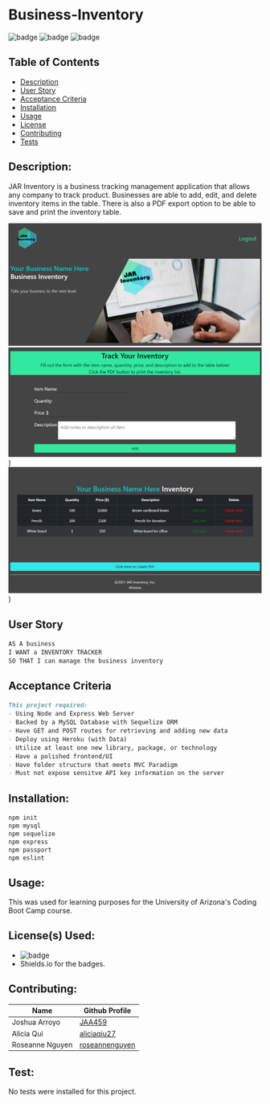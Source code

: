 # Business-Inventory

![badge](https://img.shields.io/badge/license-MIT-informational)   ![badge](https://img.shields.io/github/languages/top/roseannenguyen/Business-Inventory) ![badge]( https://img.shields.io/github/last-commit/roseannenguyen/Business-Inventory)

  ## Table of Contents
  - [Description](#description)
  - [User Story](#userstory)
  - [Acceptance Criteria](#acceptancecriteria)
  - [Installation](#installation)
  - [Usage](#usage)
  - [License](#license)
  - [Contributing](#contributing)
  - [Tests](#tests)



  ## Description:
JAR Inventory is a business tracking management application that allows any company to track product. Businesses are able to add, edit, and delete inventory items in the table. There is also a PDF export option to be able to save and print the inventory table.

![Screenshot of header](./public/stylesheets/header-img.PNG)
![Screenshot of form](./public/stylesheets/form-img.PNG))
![Screenshot of table](./public/stylesheets/table-img.PNG))


<a name="userstory"></a>
## User Story

```md
AS A business
I WANT a INVENTORY TRACKER
SO THAT I can manage the business inventory
```
<a name="acceptancecriteria"></a>
## Acceptance Criteria

```md
This project required:
- Using Node and Express Web Server
- Backed by a MySQL Database with Sequelize ORM
- Have GET and POST routes for retrieving and adding new data
- Deploy using Heroku (with Data)
- Utilize at least one new library, package, or technology 
- Have a polished frontend/UI
- Have folder structure that meets MVC Paradigm
- Must not expose sensitve API key information on the server
```
 
  ## Installation:
```text
npm init 
npm mysql
npm sequelize
npm express
npm passport
npm eslint
```

  ## Usage:
 This was used for learning purposes for the University of Arizona's Coding Boot Camp course. 

  ## License(s) Used:
  - ![badge](https://img.shields.io/badge/license-MIT-informational) 
  - Shields.io for the badges.   

  ## Contributing:
| Name | Github Profile|
| ------------- | ------------- |
| Joshua Arroyo  | [JAA459](https://github.com/JAA459)|
| Alicia Qui  | [aliciaqiu27](https://github.com/aliciaqiu27)|
| Roseanne Nguyen  | [roseannenguyen](https://github.com/roseannenguyen)|



  ## Test:
No tests were installed for this project.
  
